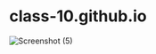 # class-10.github.io
![Screenshot (5)](https://user-images.githubusercontent.com/103383538/163259796-37f17801-f4e9-483e-a9c8-0fa56d750854.png)

